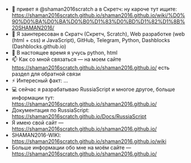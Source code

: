 - 👋 привет я @shaman2016scratch а в Скретч: ну кароче тут ищите: https://shaman2016scratch.github.io/shaman2016.github.io/wiki/%D0%90%D0%BA%D0%BA%D0%B0%D1%83%D0%BD%D1%82%D1%8B%20SHAMAN2016/
- 👀 Я заинтересован в Скратч (Скретч, Scratch), Web разработке (web (html + css) и JavaScript), GitHub, Telegram, Python, Dashblocks (Dashblocks.github.io)
- 🌱  В настоящее время я учусь python, html
- 📫 Как со мной связаться — на моем сайте https://shaman2016scratch.github.io/shaman2016.github.io/ есть раздел для обратной связи
- ⚡ Интересный факт: ...
- 💻 сейчас я разрабатываю RussiaScript и многое другое, больше информации тут:
https://shaman2016scratch.github.io/shaman2016.github.io/
- Документация по RussiaScript:
https://shaman2016scratch.github.io/Docs/RussiaScript
- Я имею свой сайт — https://shaman2016scratch.github.io/shaman2016.github.io/
- SHAMAN2016-WIKI: https://shaman2016scratch.github.io/shaman2016.github.io/wiki
- Больше информации обо мне на моём сайте — https://shaman2016scratch.github.io/shaman2016.github.io/

<!---
shaman2016scratch/shaman2016scratch is a ✨ special ✨ repository because its `README.md` (this file) appears on your GitHub profile.
You can click the Preview link to take a look at your changes.
--->
